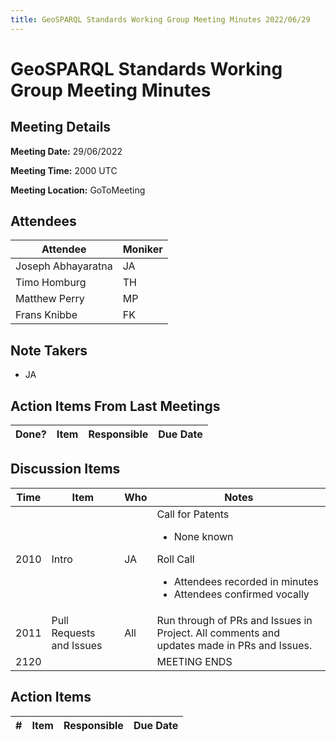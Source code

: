 ```yaml
---
title: GeoSPARQL Standards Working Group Meeting Minutes 2022/06/29
---
```

# GeoSPARQL Standards Working Group Meeting Minutes
## Meeting Details
**Meeting Date:** 29/06/2022

**Meeting Time:** 2000 UTC

**Meeting Location:** GoToMeeting  

## Attendees
Attendee | Moniker |
---- | ---- |
Joseph Abhayaratna | JA |
Timo Homburg | TH |
Matthew Perry | MP |
Frans Knibbe | FK |

## Note Takers
- JA

## Action Items From Last Meetings
Done? | Item | Responsible | Due Date |
---- | ---- | ---- | --- |


## Discussion Items
Time | Item | Who | Notes |
---- | ---- | ---- | ---- |
2010 | Intro | JA | Call for Patents<ul><li>None known</li></ul>Roll Call<ul><li>Attendees recorded in minutes</li><li>Attendees confirmed vocally</li></ul> |
2011 | Pull Requests and Issues | All | Run through of PRs and Issues in Project. All comments and updates made in PRs and Issues. |
2120 | | | MEETING ENDS |

## Action Items
\# | Item | Responsible | Due Date |
---- | ---- | ---- | ---- |
